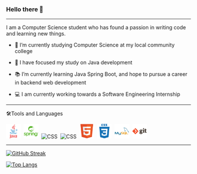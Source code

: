 ### Hello there 👋
---

I am a Computer Science student who has found a passion in writing code and learning new things. 

- 🔭 I’m currently studying Computer Science at my local community college

- :green_book: I have focused my study on Java development

- :books: I’m currently learning Java Spring Boot, and hope to pursue a career in backend web development

- :computer: I am currently working towards a Software Engineering Internship

---

:hammer_and_wrench:Tools and Languages

 <div>

<img src="https://github.com/devicons/devicon/blob/master/icons/java/java-original-wordmark.svg" title="Java" alt="Java" width="40" height="40"/>&nbsp;
<img src="https://github.com/devicons/devicon/blob/master/icons/spring/spring-original-wordmark.svg" title="Spring" alt="Spring" width="40" height="40"/>&nbsp;
<img src="https://cdn.jsdelivr.net/gh/devicons/devicon/icons/typescript/typescript-original.svg"  title="Javascript" alt="CSS" width="40" height="40"/>&nbsp;
<img src="https://cdn.jsdelivr.net/gh/devicons/devicon/icons/javascript/javascript-original.svg"  title="Javascript" alt="CSS" width="40" height="40"/>&nbsp;
<img src="https://github.com/devicons/devicon/blob/master/icons/html5/html5-original.svg" title="HTML5" alt="HTML" width="40" height="40"/>&nbsp;
<img src="https://github.com/devicons/devicon/blob/master/icons/css3/css3-plain-wordmark.svg"  title="CSS3" alt="CSS" width="40" height="40"/>&nbsp;
<img src="https://github.com/devicons/devicon/blob/master/icons/mysql/mysql-original-wordmark.svg" title="MySQL"  alt="MySQL" width="40" height="40"/>&nbsp;
<img src="https://github.com/devicons/devicon/blob/master/icons/git/git-original-wordmark.svg" title="Git" alt="Git" width="40" height="40"/>
<div>

---

[![GitHub Streak](http://github-readme-streak-stats.herokuapp.com?user=Jackson-Wozniak&theme=dark)](https://git.io/streak-stats)


[![Top Langs](https://github-readme-stats.vercel.app/api/top-langs/?username=Jackson-Wozniak&layout=compact&theme=dark&background=293247)](https://github.com/anuraghazra/github-readme-stats)

